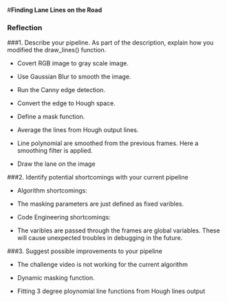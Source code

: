 #**Finding Lane Lines on the Road** 


### Reflection

###1. Describe your pipeline. As part of the description, explain how you modified the draw_lines() function.

* Covert RGB image to gray scale image.

* Use Gaussian Blur to smooth the image.

* Run the Canny edge detection.

* Convert the edge to Hough space.

* Define a mask function.

* Average the lines from Hough output lines.

* Line polynomial are smoothed from the previous frames. Here a smoothing filter is applied.

* Draw the lane on the image



###2. Identify potential shortcomings with your current pipeline

- Algorithm shortcomings:

- The masking parameters are just defined as fixed varibles.

- Code Engineering shortcomings:

- The varibles are passed through the frames are global variables. These will cause unexpected troubles in debugging in the future.


###3. Suggest possible improvements to your pipeline

- The challenge video is not working for the current algorithm

- Dynamic masking function.

- Fitting 3 degree ploynomial line functions from Hough lines output
